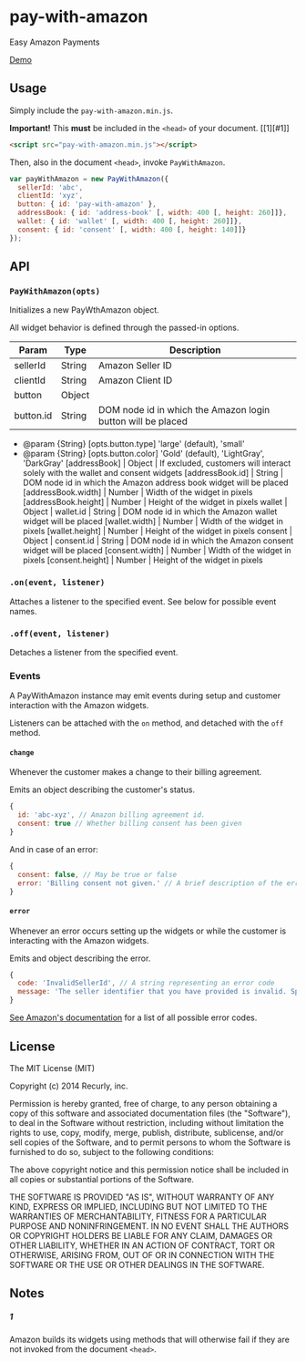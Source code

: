 
# pay-with-amazon

  Easy Amazon Payments

  [Demo][demo]

## Usage

  Simply include the `pay-with-amazon.min.js`.

  **Important!** This **must** be included in the `<head>` of your document. [[1][#1]]

  ```html
  <script src="pay-with-amazon.min.js"></script>
  ```

  Then, also in the document `<head>`, invoke `PayWithAmazon`.

  ```js
  var payWithAmazon = new PayWithAmazon({
    sellerId: 'abc',
    clientId: 'xyz',
    button: { id: 'pay-with-amazon' },
    addressBook: { id: 'address-book' [, width: 400 [, height: 260]]},
    wallet: { id: 'wallet' [, width: 400 [, height: 260]]},
    consent: { id: 'consent' [, width: 400 [, height: 140]]}
  });
  ```

## API

### `PayWithAmazon(opts)`

  Initializes a new PayWthAmazon object.

  All widget behavior is defined through the passed-in options.

  Param | Type | Description
  ----- | ---- | -----------
  sellerId | String | Amazon Seller ID
  clientId | String | Amazon Client ID
  button | Object |
  button.id | String | DOM node id in which the Amazon login button will be placed
   * @param {String} [opts.button.type] 'large' (default), 'small'
   * @param {String} [opts.button.color] 'Gold' (default), 'LightGray', 'DarkGray'
  [addressBook] | Object | If excluded, customers will interact solely with the wallet and consent widgets
  [addressBook.id] | String | DOM node id in which the Amazon address book widget will be placed
  [addressBook.width] | Number | Width of the widget in pixels
  [addressBook.height] | Number | Height of the widget in pixels
  wallet | Object | 
  wallet.id | String | DOM node id in which the Amazon wallet widget will be placed
  [wallet.width] | Number | Width of the widget in pixels
  [wallet.height] | Number | Height of the widget in pixels
  consent | Object | 
  consent.id | String | DOM node id in which the Amazon consent widget will be placed
  [consent.width] | Number | Width of the widget in pixels
  [consent.height] | Number | Height of the widget in pixels

### `.on(event, listener)`

  Attaches a listener to the specified event. See below for possible
  event names.

### `.off(event, listener)`

  Detaches a listener from the specified event.

### Events

  A PayWithAmazon instance may emit events during setup and customer
  interaction with the Amazon widgets.

  Listeners can be attached with the `on` method, and detached with
  the `off` method.

#### `change`

  Whenever the customer makes a change to their billing agreement.

  Emits an object describing the customer's status.

  ```js
  {
    id: 'abc-xyz', // Amazon billing agreement id.
    consent: true // Whether billing consent has been given
  }
  ```

  And in case of an error:

  ```js
  {
    consent: false, // May be true or false
    error: 'Billing consent not given.' // A brief description of the error
  }
  ```

#### `error`

  Whenever an error occurs setting up the widgets or while the customer is interacting with the Amazon widgets.

  Emits and object describing the error.

  ```js
  {
    code: 'InvalidSellerId', // A string representing an error code
    message: 'The seller identifier that you have provided is invalid. Specify a valid SellerId.' // A brief description of the error
  }
  ```

  [See Amazon's documentation][error-codes] for a list of all possible error codes.

## License

  The MIT License (MIT)

  Copyright (c) 2014 Recurly, inc.

  Permission is hereby granted, free of charge, to any person obtaining a copy
  of this software and associated documentation files (the "Software"), to deal
  in the Software without restriction, including without limitation the rights
  to use, copy, modify, merge, publish, distribute, sublicense, and/or sell
  copies of the Software, and to permit persons to whom the Software is
  furnished to do so, subject to the following conditions:

  The above copyright notice and this permission notice shall be included in
  all copies or substantial portions of the Software.

  THE SOFTWARE IS PROVIDED "AS IS", WITHOUT WARRANTY OF ANY KIND, EXPRESS OR
  IMPLIED, INCLUDING BUT NOT LIMITED TO THE WARRANTIES OF MERCHANTABILITY,
  FITNESS FOR A PARTICULAR PURPOSE AND NONINFRINGEMENT. IN NO EVENT SHALL THE
  AUTHORS OR COPYRIGHT HOLDERS BE LIABLE FOR ANY CLAIM, DAMAGES OR OTHER
  LIABILITY, WHETHER IN AN ACTION OF CONTRACT, TORT OR OTHERWISE, ARISING FROM,
  OUT OF OR IN CONNECTION WITH THE SOFTWARE OR THE USE OR OTHER DEALINGS IN
  THE SOFTWARE.

## Notes

##### 1
Amazon builds its widgets using methods that will otherwise fail if they are not invoked
from the document `<head>`.

[demo]: https://recurly.github.io/pay-with-amazon/
[error-codes]: http://docs.developer.amazonservices.com/en_US/pay_with_amazon_automatic_payments/APAGuide_ErrorHandling.html#APAGuide_ErrorHandling__table_A767CBA7D23A4C938855A0255528FB81
